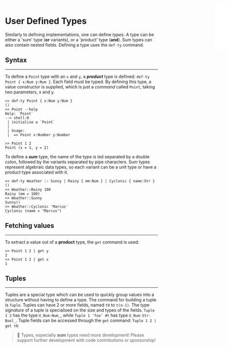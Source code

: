 <iframe src="/.ibox.html?raw=true" style="border:none; position:fixed; width:40px; right:0; z-index=999;"></iframe>

# User Defined Types

Similarly to defining implementations, one can define _types_. A type can be either a 'sum' type
(**or** variants), or a 'product' type (**and**). Sum types can also contain nested fields.
Defining a type uses the `def-ty` command.

## Syntax
---
To define a `Point` type with an `x` and `y`, a **_product_** type is defined: `def-ty Point { x:Num
y:Num }`. Each field must be typed. By defining this type, a value constructor is supplied, which
is just a _command_ called `Point`, taking two parameters, x and y.
```plaintext
>> def-ty Point { x:Num y:Num }
()
>> Point --help
Help: `Point`
--> shell:0
 | initialise a `Point`
 |
 | Usage:
 |  => Point x:Number y:Number 

>> Point 1 2
Point (x = 1, y = 2)
```

To define a **_sum_** type, the name of the type is led separated by a double colon, followed by
the variants separated by pipe characters. Sum types represent algebraic data types, so each variant can be a unit type or have
a product type associated with it.
```plaintext
>> def-ty Weather :: Sunny | Rainy { mm:Num } | Cyclonic { name:Str }
()  
>> Weather::Rainy 100
Rainy (mm = 100)
>> Weather::Sunny
Sunny()
>> Weather::Cyclonic 'Marcus'
Cyclonic (name = "Marcus")
```

## Fetching values
---
To extract a value out of a **product** type, the `get` command is used:
```plaintext
>> Point 1 2 | get y
2
>> Point 1 2 | get x
1   
```

## Tuples
---
Tuples are a special type which can be used to quickly group values into a structure without having
to define a type. The command for building a tuple is `Tuple`. Tuples can have 2 or more fields,
named `t0` to `t(n-1)`. The type _signature_ of a tuple is specialised on the size and types of the
fields. `Tuple 1 2` has the type `U_Num-Num_`, while `Tuple 1 'foo' #t` has type `U_Num-Str-Bool_`.
Tuple fields can be accessed through the `get` command: `Tuple 1 2 | get t0`.


> 🔬 Types, especially **sum** types need more development! Please support further development with
> code contributions or sponsorship!
